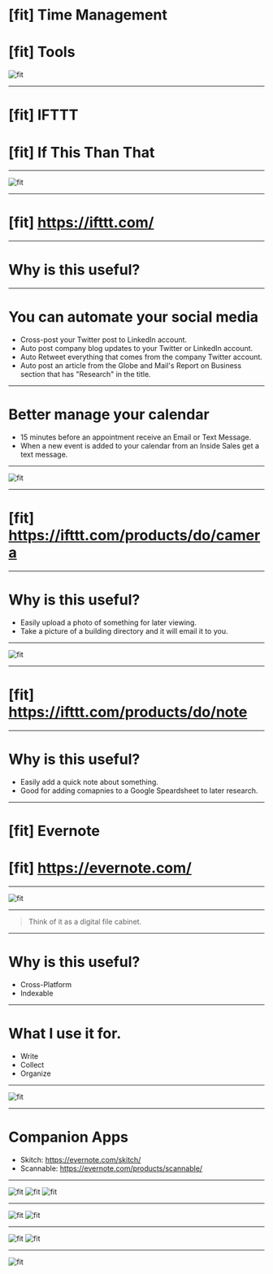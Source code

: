 # [fit] Time Management

# [fit] Tools

![fit](01.gif)

---

# [fit] IFTTT

# [fit] If This Than That

---

![fit](01.png)

---

# [fit] https://ifttt.com/

---

# Why is this useful?

---

# You can automate your social media

* Cross-post your Twitter post to LinkedIn account.
* Auto post company blog updates to your Twitter or LinkedIn account.
* Auto Retweet everything that comes from the company Twitter account.
* Auto post an article from the Globe and Mail's Report on Business section that has "Research" in the title.

---

# Better manage your calendar

* 15 minutes before an appointment receive an Email or Text Message.
* When a new event is added to your calendar from an Inside Sales get a text message.

---

![fit](02.png)

---

# [fit] https://ifttt.com/products/do/camera

---

# Why is this useful?

* Easily upload a photo of something for later viewing.
* Take a picture of a building directory and it will email it to you.

---

![fit](03.png)

---

# [fit] https://ifttt.com/products/do/note

---

# Why is this useful?

* Easily add a quick note about something.
* Good for adding comapnies to a Google Speardsheet to later research.

---

# [fit] Evernote

# [fit] https://evernote.com/

---

![fit](04.png)

---

> Think of it as a digital file cabinet.

---

# Why is this useful?

* Cross-Platform
* Indexable

---

# What I use it for.

* Write
* Collect
* Organize

---

![fit](05.png)

---

# Companion Apps

* Skitch: <https://evernote.com/skitch/>
* Scannable: <https://evernote.com/products/scannable/>

---

![fit](IMG_3658.PNG)
![fit](IMG_3659.PNG)
![fit](IMG_3660.PNG)


---

![fit](IMG_3661.PNG)
![fit](IMG_3660.PNG)

---

![fit](IMG_3662.PNG)
![fit](IMG_3663.PNG)

---

![fit](06.png)